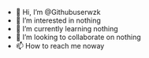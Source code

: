 - 👋 Hi, I’m @Githubuserwzk
- 👀 I’m interested in nothing
- 🌱 I’m currently learning nothing
- 💞️ I’m looking to collaborate on nothing
- 📫 How to reach me noway

<!---
Githubuserwzk/Githubuserwzk is a ✨ special ✨ repository because its `README.md` (this file) appears on your GitHub profile.
You can click the Preview link to take a look at your changes.
--->

